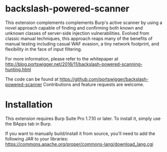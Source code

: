 # backslash-powered-scanner
This extension complements complements Burp's active scanner by using a novel approach capable of finding and confirming both known and unknown classes of server-side injection vulnerabilities. Evolved from classic manual techniques, this approach reaps many of the benefits of manual testing including casual WAF evasion, a tiny network footprint, and flexibility in the face of input filtering.

For more information, please refer to the whitepaper at http://blog.portswigger.net/2016/11/backslash-powered-scanning-hunting.html

The code can be found at https://github.com/portswigger/backslash-powered-scanner Contributions and feature requests are welcome.

# Installation
This extension requires Burp Suite Pro 1.7.10 or later. To install it, simply use the BApps tab in Burp.

If you want to manually build/install it from source, you'll need to add the following JAR to your libraries: https://commons.apache.org/proper/commons-lang/download_lang.cgi

